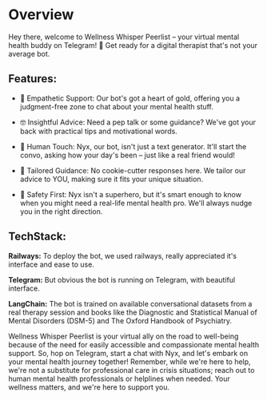 # Overview

Hey there, welcome to Wellness Whisper Peerlist – your virtual mental health buddy on Telegram! 🚀 Get ready for a digital therapist that's not your average bot. 

## Features:

  - 🌟 Empathetic Support: Our bot's got a heart of gold, offering you a judgment-free zone to chat about your mental health stuff.

  - 🤓 Insightful Advice: Need a pep talk or some guidance? We've got your back with practical tips and motivational words.

  - 👋 Human Touch: Nyx, our bot, isn't just a text generator. It'll start the convo, asking how your day's been – just like a real friend would!

  - 🎯 Tailored Guidance: No cookie-cutter responses here. We tailor our advice to YOU, making sure it fits your unique situation.

  - 🚨 Safety First: Nyx isn't a superhero, but it's smart enough to know when you might need a real-life mental health pro. We'll always nudge you in the right direction.

 

## TechStack:

**Railways:** To deploy the bot, we used railways, really appreciated it's interface and ease to use.

**Telegram:** But obvious the bot is running on Telegram, with beautiful interface.

**LangChain:**  The bot is trained on available conversational datasets from a real therapy session and books like the Diagnostic and Statistical Manual of Mental Disorders (DSM-5) and The Oxford Handbook of Psychiatry.

Wellness Whisper Peerlist is your virtual ally on the road to well-being because of the need for easily accessible and compassionate mental health support. So, hop on Telegram, start a chat with Nyx, and let's embark on your mental health journey together! Remember, while we're here to help, we're not a substitute for professional care in crisis situations; reach out to human mental health professionals or helplines when needed. Your wellness matters, and we're here to support you.

